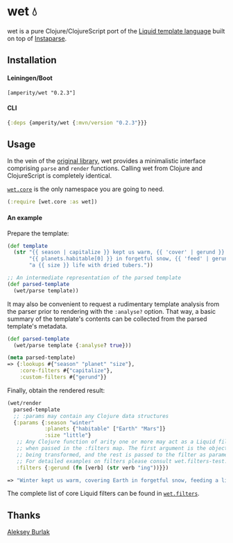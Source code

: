 # wet 💧

wet is a pure Clojure/ClojureScript port of the [Liquid template language](https://shopify.github.io/liquid/)
built on top of [Instaparse](https://github.com/Engelberg/instaparse).

## Installation

#### Leiningen/Boot

```
[amperity/wet "0.2.3"]
```

#### CLI

```clojure
{:deps {amperity/wet {:mvn/version "0.2.3"}}}
```

## Usage

In the vein of the [original library](https://github.com/Shopify/liquid),
wet provides a minimalistic interface comprising `parse` and `render` functions.
Calling wet from Clojure and ClojureScript is completely identical.

[`wet.core`](https://github.com/com.flocktory/wet/blob/master/src/wet/core.cljc)
is the only namespace you are going to need.

```clojure
(:require [wet.core :as wet])
```

#### An example

Prepare the template:

```clojure
(def template
  (str "{{ season | capitalize }} kept us warm, {{ 'cover' | gerund }} "
       "{{ planets.habitable[0] }} in forgetful snow, {{ 'feed' | gerund }} "
       "a {{ size }} life with dried tubers."))

;; An intermediate representation of the parsed template
(def parsed-template
  (wet/parse template))
```

It may also be convenient to request a rudimentary template analysis
from the parser prior to rendering with the `:analyse?` option.
That way, a basic summary of the template's contents can be collected
from the parsed template's metadata.

```clojure
(def parsed-template
  (wet/parse template {:analyse? true}))
```

```clojure
(meta parsed-template)
=> {:lookups #{"season" "planet" "size"},
    :core-filters #{"capitalize"},
    :custom-filters #{"gerund"}}
```

Finally, obtain the rendered result:

```clojure
(wet/render
  parsed-template
  ;; :params may contain any Clojure data structures
  {:params {:season "winter"
            :planets {"habitable" ["Earth" "Mars"]}
            :size "little"}
   ;; Any Clojure function of arity one or more may act as a Liquid filter
   ;; when passed in the :filters map. The first argument is the object
   ;; being transformed, and the rest is passed to the filter as parameters.
   ;; For detailed examples on filters please consult wet.filters-test.
   :filters {:gerund (fn [verb] (str verb "ing"))}})
```

```clojure 
=> "Winter kept us warm, covering Earth in forgetful snow, feeding a little life with dried tubers."
```

The complete list of core Liquid filters can be found in
[`wet.filters`](https://github.com/com.flocktory/wet/blob/master/src/wet/filters.cljc).

## Thanks

[Aleksey Burlak](https://github.com/leshaburlak)
